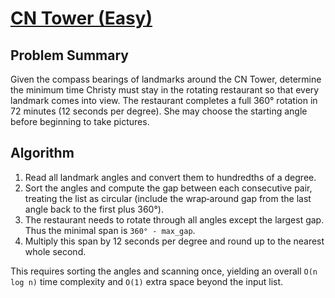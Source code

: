 # [CN Tower (Easy)](https://www.spoj.com/problems/CNEASY)

## Problem Summary
Given the compass bearings of landmarks around the CN Tower, determine the
minimum time Christy must stay in the rotating restaurant so that every
landmark comes into view. The restaurant completes a full 360° rotation in
72 minutes (12 seconds per degree). She may choose the starting angle before
beginning to take pictures.

## Algorithm
1. Read all landmark angles and convert them to hundredths of a degree.
2. Sort the angles and compute the gap between each consecutive pair,
   treating the list as circular (include the wrap‑around gap from the last
   angle back to the first plus 360°).
3. The restaurant needs to rotate through all angles except the largest gap.
   Thus the minimal span is `360° - max_gap`.
4. Multiply this span by 12 seconds per degree and round up to the nearest
   whole second.

This requires sorting the angles and scanning once, yielding an overall
`O(n log n)` time complexity and `O(1)` extra space beyond the input list.
